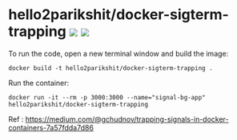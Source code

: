 # hello2parikshit/docker-sigterm-trapping [![](https://images.microbadger.com/badges/image/hello2parikshit/docker-sigterm-trapping.svg)](https://microbadger.com/images/hello2parikshit/docker-sigterm-trapping "Get your own image badge on microbadger.com") [![](https://images.microbadger.com/badges/version/hello2parikshit/docker-sigterm-trapping.svg)](https://microbadger.com/images/hello2parikshit/docker-sigterm-trapping "Get your own version badge on microbadger.com")

To run the code, open a new terminal window and build the image:

    docker build -t hello2parikshit/docker-sigterm-trapping .

Run the container:

    docker run -it --rm -p 3000:3000 --name="signal-bg-app" hello2parikshit/docker-sigterm-trapping 


Ref : https://medium.com/@gchudnov/trapping-signals-in-docker-containers-7a57fdda7d86
